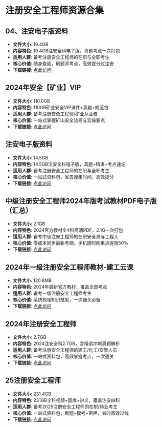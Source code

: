 <!-- CATEGORY: 职业资格与执业证/工程与造价 -->

# 注册安全工程师资源合集

## 04、注安电子版资料
- **文件大小**: 19.4GB
- **内容特色**: 19.4GB注安全科电子版，真题考点一次打包
- **适用人群**: 备考注册安全工程师的在职与全职考生
- **核心价值**: 随身查阅，刷题背考点，高效提分过注安
- **下载链接**: [点此访问](https://pan.quark.cn/s/908319f9595a)

## 2024年安全【矿业】VIP
- **文件大小**: 110.0GB
- **内容特色**: 110GB矿业安全VIP课件+真题+规范包
- **适用人群**: 备考注册安全工程师/矿业从业者
- **核心价值**: 一站式掌握矿山安全法规与实操要点
- **下载链接**: [点此访问](https://pan.quark.cn/s/e74da769c623)

## 注安电子版资料
- **文件大小**: 14.5GB
- **内容特色**: 14.5GB注安全科电子版，真题+精讲+考点速记
- **适用人群**: 备考注册安全工程师的在职与全职考生
- **核心价值**: 一站式资料包，省去搜集时间，高效提分
- **下载链接**: [点此访问](https://pan.quark.cn/s/deb7d1e5d096)

## 中级注册安全工程师2024年版考试教材PDF电子版（汇总）
- **文件大小**: 2.1GB
- **内容特色**: 2024官方教材全4科高清PDF，2.1G一次打包
- **适用人群**: 备考中级注安工程师的在职安全员与工程人
- **核心价值**: 零成本同步最新考纲，手机随时刷重点提效50%
- **下载链接**: [点此访问](https://pan.quark.cn/s/eee860170463)

## 2024年一级注册安全工程师教材-建工云课
- **文件大小**: 120.8MB
- **内容特色**: 2024年最新官方教材，覆盖全部考点
- **适用人群**: 备考一级注册安全工程师考生
- **核心价值**: 系统梳理知识框架，一次通关必备
- **下载链接**: [点此访问](https://pan.quark.cn/s/7d7ee1f90a7b)

## 2024年注册安全工程师
- **文件大小**: 2.7GB
- **内容特色**: 2024注安全科2.7GB，含精讲冲刺真题解析
- **适用人群**: 备考注册安全工程师的建工/化工/安管人员
- **核心价值**: 一站式资料包，高效掌握考点，一次通关
- **下载链接**: [点此访问](https://pan.quark.cn/s/a27105a3544e)

## 25注册安全工程师
- **文件大小**: 231.4GB
- **内容特色**: 231GB全科视频+题库+讲义，覆盖注安四科
- **适用人群**: 备考2025注册安全工程师的在职/待业考生
- **核心价值**: 一站式资料包，刷题+模考+密押，省时高效过线
- **下载链接**: [点此访问](https://pan.quark.cn/s/a530b1e6a5a6)

